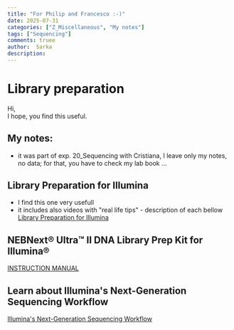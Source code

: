 ```yaml
---
title: "For Philip and Francesco :-)"
date: 2025-07-31 
categories: ["Z_Miscellaneous", "My notes"]
tags: ["Sequencing"]
comments: truee
author:  Sarka
description:
---
```


# Library preparation

Hi, <br>
I hope, you find this useful. 


## My notes:
* it was part of exp. 20_Sequencing with Cristiana, I leave only my notes, no data; for that, you have to check my lab book ... 
<object data= "{{ site.url }}/../uploads/Sarka/protocols/Exp.20_Library prep. with Cristiana.pdf" width="700" height="700" type='application/pdf'></object>


## Library Preparation for Illumina
* I find this one very usefull 
* it includes also videos with "real life tips" - description of each bellow
[Library Preparation for Illumina](https://www.neb.com/en/products/next-generation-sequencing-library-preparation/library-preparation-for-illumina)

## NEBNext® Ultra™ II DNA Library Prep Kit for Illumina®
[INSTRUCTION MANUAL](https://www.neb.com/en/products/e7645-nebnext-ultra-ii-dna-library-prep-kit-for-illumina?srsltid=AfmBOoqiEkfW6zqIcwvkYSi56rQCwjE8mcNlP18ZxYh8qNVfFuVry5WV)

<object data= "{{ site.url }}/../uploads/Sarka/protocols/manualE7103-E7645.pdf" width="700" height="700" type='application/pdf'></object>

## Learn about Illumina's Next-Generation Sequencing Workflow
[Illumina's Next-Generation Sequencing Workflow](https://www.youtube.com/watch?v=oIJaA6h2bFM&ab_channel=Illumina)


